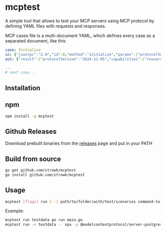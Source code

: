 # mcptest

A simple tool that allows to test your MCP servers using MCP protocol by defining YAML files with requests and responses.

MCP cases file is a multi-document YAML, which defines every case as a separated document, like this:

```yaml
case: Initialize
in: {"jsonrpc":"2.0","id":0,"method":"initialize","params":{"protocolVersion":"2024-11-05","capabilities":{},"clientInfo":{"name":"testing","version":"0.0.1"}}}
out: {"result":{"protocolVersion":"2024-11-05","capabilities":{"resources":{},"tools":{}},"serverInfo":{"name":"example-servers/postgres","version":"0.1.0"}},"jsonrpc":"2.0","id":0}

---
# next case...
```


## Installation

## npm

```bash
npm install -g mcptest
```

## Github Releases

Download prebulit binaries from the [releases](https://github.com/strowk/mcptest/releases) page and put in your PATH

## Build from source

```bash
go get github.com/strowk/mcptest
go install github.com/strowk/mcptest
```

## Usage

```bash
mcptest [flags] run [--] path/to/folder/with/test/scenarios command-to-run-mcp-server [server-args]
```

Example:
```bash
mcptest run testdata go run main.go
mcptest run -v testdata -- npx -y @modelcontextprotocol/server-postgres localhost:5432
```
